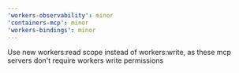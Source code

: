 ```yaml
---
'workers-observability': minor
'containers-mcp': minor
'workers-bindings': minor
---
```


Use new workers:read scope instead of workers:write, as these mcp servers don't require workers write permissions
